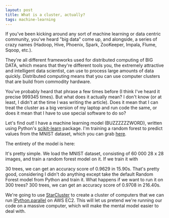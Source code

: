 ```yaml
---
layout: post
title: What is a cluster, actually?
tags: machine-learning
---
```


If you've been kicking around any sort of machine learning or data centric
community, you've heard "big data" come up, and alongside, a series of crazy
names (Hadoop, Hive, Phoenix, Spark, ZooKeeper, Impala, Flume, Sqoop, etc.).

They're all different frameworks used for distributed computing of BIG DATA,
which means that they're different tools you, the extremely attractive and
intelligent data scientist, can use to process large amounts of data quickly.
Distributed computing means that you can use computer clusters that are build
from commodity hardware.

You've probably heard that phrase a few times before (I think I've heard it
precise 999345 times). But what does it actually mean? I don't know (or at
least, I didn't at the time I was writing the article). Does it mean that I can
treat the cluster as a big version of my laptop and run code the same, or does
it mean that I have to use special software to do so?

Let's find out! I have a machine learning model (BUZZZZZZWORD), written using
Python's [scikit-learn](http://scikit-learn.org/stable/) package. I'm training a
random forest to predict values from the MNIST dataset, which you can grab
[here](http://deeplearning.net/tutorial/gettingstarted.html).

The entirety of the model is here:


It's pretty simple. We load the MNIST dataset, consisting of 60 000 28 x 28
images, and train a random forest model on it. If we train it with

30 trees, we can get an accuracy score of 0.9629 in 15.90s. That's pretty good,
considering I didn't do anything except take the default Random Forest model
from Python and train it. What happens if we want to run it on 300 trees?
300 trees, we can get an accuracy score of 0.9708 in 216.40s.

We're going to use [StarCluster](http://star.mit.edu/cluster/) to create a
cluster of computers that we can run
[IPython.parallel](https://ipython.org/ipython-doc/dev/parallel/parallel_process.html#ipython-on-ec2-with-starcluster)
on AWS EC2. This will let us pretend we're running our code on a massive
computer, which will make the mental model easier to deal with.
